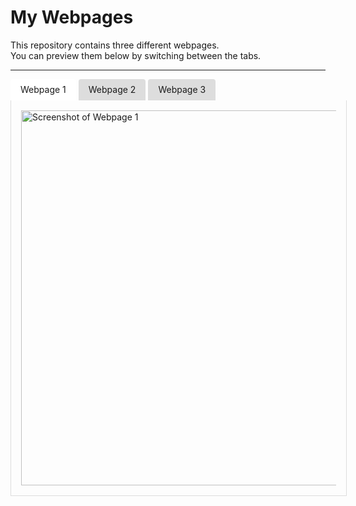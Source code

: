 # My Webpages

This repository contains three different webpages.  
You can preview them below by switching between the tabs.

---

<style>
.tabs {
  display: flex;
  flex-wrap: wrap;
}
.tabs label {
  padding: 8px 16px;
  cursor: pointer;
  background: #ddd;
  margin-right: 4px;
  border-radius: 4px 4px 0 0;
}
.tabs input[type="radio"] {
  display: none;
}
.tab {
  display: none;
  width: 100%;
  border: 1px solid #ddd;
  border-top: none;
  padding: 16px;
}
input[type="radio"]:checked + label {
  background: #fff;
  border-bottom: 1px solid white;
}
#tab1:checked ~ #content1,
#tab2:checked ~ #content2,
#tab3:checked ~ #content3 {
  display: block;
}
</style>

<div class="tabs">
  <input type="radio" id="tab1" name="tab-group" checked>
  <label for="tab1">Webpage 1</label>
  
  <input type="radio" id="tab2" name="tab-group">
  <label for="tab2">Webpage 2</label>
  
  <input type="radio" id="tab3" name="tab-group">
  <label for="tab3">Webpage 3</label>
  
  <div id="content1" class="tab">
    <img src="screenshot1.png" alt="Screenshot of Webpage 1" width="600">
  </div>
  <div id="content2" class="tab">
    <img src="screenshot2.png" alt="Screenshot of Webpage 2" width="600">
  </div>
  <div id="content3" class="tab">
    <img src="screenshot3.png" alt="Screenshot of Webpage 3" width="600">
  </div>
</div>
